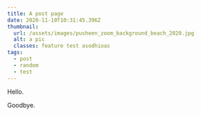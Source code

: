 ```yaml
---
title: A post page
date: 2020-11-10T10:31:45.396Z
thumbnail:
  url: /assets/images/pusheen_zoom_background_beach_2020.jpg
  alt: a pic
  classes: feature test asodhioas
tags:
  - post
  - random
  - test
---
```


Hello.

Goodbye.
